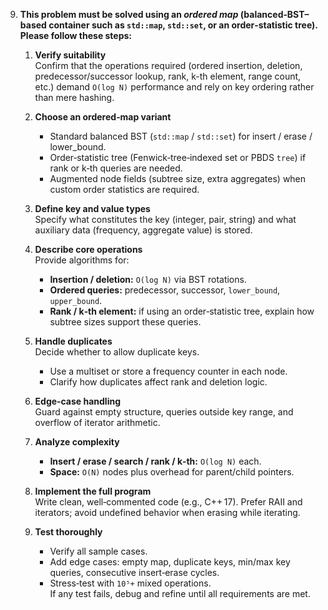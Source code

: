9. **This problem must be solved using an _ordered map_ (balanced‑BST–based container such as `std::map`, `std::set`, or an order‑statistic tree). Please follow these steps:**
   
   1. **Verify suitability**  
      Confirm that the operations required (ordered insertion, deletion, predecessor/successor lookup, rank, k-th element, range count, etc.) demand `O(log N)` performance and rely on key ordering rather than mere hashing.
   
   2. **Choose an ordered‑map variant**  
      - Standard balanced BST (`std::map` / `std::set`) for insert / erase / lower_bound.  
      - Order‑statistic tree (Fenwick‑tree‑indexed set or PBDS `tree`) if rank or k‑th queries are needed.  
      - Augmented node fields (subtree size, extra aggregates) when custom order statistics are required.
   
   3. **Define key and value types**  
      Specify what constitutes the key (integer, pair, string) and what auxiliary data (frequency, aggregate value) is stored.
   
   4. **Describe core operations**  
      Provide algorithms for:  
      - **Insertion / deletion:** `O(log N)` via BST rotations.  
      - **Ordered queries:** predecessor, successor, `lower_bound`, `upper_bound`.  
      - **Rank / k‑th element:** if using an order‑statistic tree, explain how subtree sizes support these queries.
   
   5. **Handle duplicates**  
      Decide whether to allow duplicate keys.  
      - Use a multiset or store a frequency counter in each node.  
      - Clarify how duplicates affect rank and deletion logic.
   
   6. **Edge‑case handling**  
      Guard against empty structure, queries outside key range, and overflow of iterator arithmetic.
   
   7. **Analyze complexity**  
      - **Insert / erase / search / rank / k‑th:** `O(log N)` each.  
      - **Space:** `O(N)` nodes plus overhead for parent/child pointers.
   
   8. **Implement the full program**  
      Write clean, well‑commented code (e.g., C++ 17). Prefer RAII and iterators; avoid undefined behavior when erasing while iterating.
   
   9. **Test thoroughly**  
      - Verify all sample cases.  
      - Add edge cases: empty map, duplicate keys, min/max key queries, consecutive insert‑erase cycles.  
      - Stress‑test with `10⁵+` mixed operations.  
      If any test fails, debug and refine until all requirements are met.